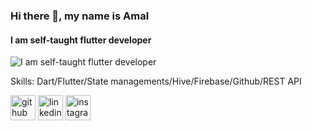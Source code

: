 ### Hi there 👋, my name is Amal
#### I am self-taught flutter developer
![I am self-taught flutter developer](https://content.techgig.com/photo/81591573/5-reasons-why-flutter-is-setting-the-app-development-trend-in-2021.jpg?25993)


Skills: Dart/Flutter/State managements/Hive/Firebase/Github/REST API

[<img src='https://cdn.jsdelivr.net/npm/simple-icons@3.0.1/icons/github.svg' alt='github' height='40'>](https://github.com/amal-kv-aa)  [<img src='https://cdn.jsdelivr.net/npm/simple-icons@3.0.1/icons/linkedin.svg' alt='linkedin' height='40'>](https://www.linkedin.com/in/amal-kv/)  [<img src='https://cdn.jsdelivr.net/npm/simple-icons@3.0.1/icons/instagram.svg' alt='instagram' height='40'>](https://www.instagram.com/_a_m_a_l_._wynd/)  




